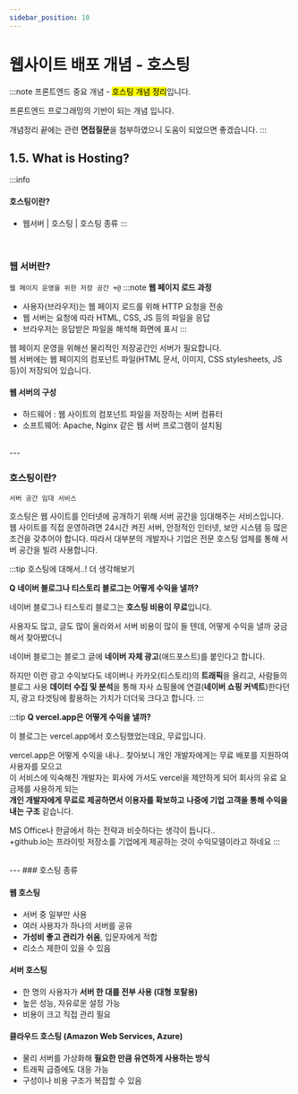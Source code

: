 ```yaml
---
sidebar_position: 10
---
```


# 웹사이트 배포 개념 - 호스팅

:::note
프론트엔드 중요 개념 - <mark>호스팅 개념 정리</mark>입니다.

프론트엔드 프로그래밍의 기반이 되는 개념 입니다.

개념정리 끝에는 관련 **면접질문**을 첨부하였으니 도움이 되었으면 좋겠습니다.
:::
## 1.5. What is Hosting?

:::info
#### 호스팅이란?
- 웹서버 | 호스팅 | 호스팅 종류
:::
<br/>

### 웹 서버란?
`웹 페이지 운영을 위한 저장 공간 +@`
:::note
**웹 페이지 로드 과정**
- 사용자(브라우저)는 웹 페이지 로드를 위해 HTTP 요청을 전송
- 웹 서버는 요청에 따라 HTML, CSS, JS 등의 파일을 응답
- 브라우저는 응답받은 파일을 해석해 화면에 표시
:::

웹 페이지 운영을 위해선 물리적인 저장공간인 서버가 필요합니다.  
웹 서버에는 웹 페이지의 컴포넌트 파일(HTML 문서, 이미지, CSS stylesheets, JS 등)이 저장되어 있습니다.

#### 웹 서버의 구성

- 하드웨어 : 웹 사이트의 컴포넌트 파일을 저장하는 서버 컴퓨터
- 소프트웨어: Apache, Nginx 같은 웹 서버 프로그램이 설치됨
<br/>
---
<br/>

### 호스팅이란?
`서버 공간 임대 서비스`

호스팅은 웹 사이트를 인터넷에 공개하기 위해 서버 공간을 임대해주는 서비스입니다. 웹 사이트를 직접 운영하려면 24시간 켜진 서버, 안정적인 인터넷, 보안 시스템 등 많은 조건을 갖추어야 합니다. 따라서 대부분의 개발자나 기업은 전문 호스팅 업체를 통해 서버 공간을 빌려 사용합니다.

:::tip
호스팅에 대해서..! 더 생각해보기

**Q 네이버 블로그나 티스토리 블로그는 어떻게 수익을 낼까?**

네이버 블로그나 티스토리 블로그는 **호스팅 비용이 무료**입니다.

사용자도 많고, 글도 많이 올라와서 서버 비용이 많이 들 텐데, 어떻게 수익을 낼까 궁금해서 찾아봤더니 

네이버 블로그는 블로그 글에 **네이버 자체 광고**(애드포스트)를 붙인다고 합니다.

하지만 이런 광고 수익보다도 네이버나 카카오(티스토리)의 **트래픽**을 올리고, 사람들의 블로그 사용 **데이터 수집 및 분석**을 통해 자사 쇼핑몰에 연결(**네이버 쇼핑 커넥트**)한다던지, 광고 타겟팅에 활용하는 가치가 더더욱 크다고 합니다.
:::

:::tip
**Q vercel.app은 어떻게 수익을 낼까?**

이 블로그는 vercel.app에서 호스팅했었는데요, 무료입니다.

vercel.app은 어떻게 수익을 내나.. 찾아보니 개인 개발자에게는 무료 배포를 지원하여 사용자를 모으고  
이 서비스에 익숙해진 개발자는 회사에 가서도 vercel을 제안하게 되어 회사의 유료 요금제를 사용하게 되는  
**개인 개발자에게 무료로 제공하면서 이용자를 확보하고** **나중에 기업 고객을 통해 수익을 내는 구조** 같습니다.

MS Office나 한글에서 하는 전략과 비슷하다는 생각이 듭니다..  
+github.io는 프라이빗 저장소를 기업에게 제공하는 것이 수익모델이라고 하네요
:::

<br/>
--- 
### 호스팅 종류

#### 웹 호스팅

- 서버 중 일부만 사용
- 여러 사용자가 하나의 서버를 공유
- **가성비 좋고 관리가 쉬움**, 입문자에게 적합
- 리소스 제한이 있을 수 있음

#### 서버 호스팅

- 한 명의 사용자가 **서버 한 대를 전부 사용 (대형 포탈용)**
- 높은 성능, 자유로운 설정 가능
- 비용이 크고 직접 관리 필요

#### 클라우드 호스팅 (Amazon Web Services, Azure)

- 물리 서버를 가상화해 **필요한 만큼 유연하게 사용하는 방식**
- 트래픽 급증에도 대응 가능
- 구성이나 비용 구조가 복잡할 수 있음